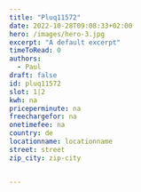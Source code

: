```yaml
---
title: "Pluq11572"
date: 2022-10-28T09:08:33+02:00
hero: /images/hero-3.jpg
excerpt: "A default excerpt"
timeToRead: 0
authors:
  - Paul
draft: false
id: pluq11572
slot: 1|2
kwh: na
priceperminute: na
freechargefor: na
onetimefee: na
country: de
locationname: locationname
street: street
zip_city: zip-city


---
```

